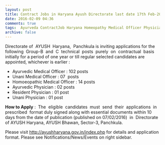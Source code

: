 ```yaml
---
layout: post
title: Contract Jobs in Haryana Ayush Directorate last date 17th Feb-2016   
date: 2016-02-09 04:36
comments: true
tags:  Ayurveda ContractJob Haryana Homeopathy Medical Officer Physician Unani 
archive: false
---
```

Directorate of  AYUSH  Haryana,  Panchkula is inviting applications for the following  Group-B  and  C  technical  posts  purely  on  contractual  basis initially for a period of one year or till regular selected candidates are  appointed, whichever is earlier :


- Ayurvedic Medical Officer : 102 posts
- Unani Medical Officer : 07  posts
- Homoeopathic Medical Officer : 14 posts
- Ayurvedic Physician : 02 posts
- Resident Physician : 01 post
- Unani Physician : 01 post 

**How to Apply** :  The  eligible  candidates  must  send  their  applications  in  prescribed  format duly signed along with essential documents within 10 days from the date of publication (published on 07/02/2016)  in  Directorate of AYUSH Haryana, AYUSH Bhawan, Sector-3, Panchkula.  

Please visit <http://ayushharyana.gov.in/index.php> for details and application format. Please see Notifications/News/Events on right sidebar. 

